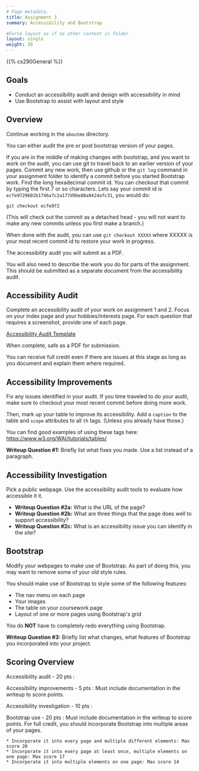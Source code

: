 ```yaml
---
# Page metadata.
title: Assignment 3
summary: Accessibility and Bootstrap

#Force layout as if no other content in folder
layout: single
weight: 30
---
```


{{% cs290General %}}

## Goals

* Conduct an accessibility audit and design with accessibility in mind 
* Use Bootstrap to assist with layout and style

## Overview

Continue working in the `aboutme` directory.

You can either audit the pre or post bootstrap version of your pages.

If you are in the middle of making changes with bootstrap, and you want to work on the
audit, you can use git to travel back to an earlier version of your pages.
Commit any new work, then use github or the
`git log` command in your assignment folder to identify a commit before you started Bootstrap work.
Find the long hexadecimal commit id. You can checkout that commit by typing the first 7 or so characters.
Lets say your commit id is `ecfe9729601b1746a7c2a177d9be88a9424afc31`, you would do:

    git checkout ecfe972

(This will check out the commit as a detached head - you will not want to make any new commits
unless you first make a branch.)

When done with the audit, you can use `git checkout XXXXX` where XXXXX is your most recent
commit id to restore your work in progress.

The accessibility audit you will submit as a PDF.

You will also need to describe the work you do for parts of the assignment. This should be submitted
as a separate document from the accessibility audit.

## Accessibility Audit

Complete an accessibility audit of your work on assignment 1 and 2. Focus on your
index page and your hobbies/interests page. For each question that requires a
screenshot, provide one of each page.

[Accessibility Audit Template](https://docs.google.com/document/d/1Bp3t2i_kt24Ktbf1ckuKZL3QWaj2FiM-9WJHzBedxRk/copy)

When complete, safe as a PDF for submission.

You can receive full credit even if there are issues at this stage as long as you document
and explain them where required.

## Accessibility Improvements

Fix any issues identified in your audit. If you time traveled to do your audit, make sure to
checkout your most recent commit before doing more work.

Then, mark up your table to improve its accessibility. Add a `caption` to the table and
`scope` attributes to all `th` tags. (Unless you already have those.)

You can find good examples of using these tags here:
https://www.w3.org/WAI/tutorials/tables/

**Writeup Question #1:** Briefly list what fixes you made. Use a list instead of a paragraph.

## Accessibility Investigation

Pick a public webpage. Use the accessibility audit tools to evaluate how accessible it it.

* **Writeup Question #2a:** What is the URL of the page?
* **Writeup Question #2b:** What are three things that the page does well to support accessibility?
* **Writeup Question #2c:** What is an accessibility issue you can identify in the site?

## Bootstrap

Modify your webpages to make use of Bootstrap. As part of doing this, you may want to
remove some of your old style rules.

You should make use of Bootstrap to style some of the following features:

* The nav menu on each page
* Your images
* The table on your coursework page
* Layout of one or more pages using Bootstrap's grid

You do **NOT** have to completely redo everything using Bootstrap.

**Writeup Question #3:** Briefly list what changes, what features of Bootstrap you incorporated
into your project.

## Scoring Overview

Accessibility audit - 20 pts
:  

Accessibility improvements - 5 pts
: Must include documentation in the writeup to score points.

Accessibility investigation - 10 pts
:  

Bootstrap use - 20 pts
: Must include documentation in the writeup to score points. For full credit, you should
incorporate Bootstrap into multiple areas of your pages.

    * Incorporate it into every page and multiple different elements: Max score 20
    * Incorporate it into every page at least once, multiple elements on one page: Max score 17
    * Incorporate it into multiple elements on one page: Max score 14
